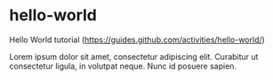 # hello-world
Hello World tutorial (https://guides.github.com/activities/hello-world/)

Lorem ipsum dolor sit amet, consectetur adipiscing elit. Curabitur ut consectetur ligula, in volutpat neque. Nunc id posuere sapien.

